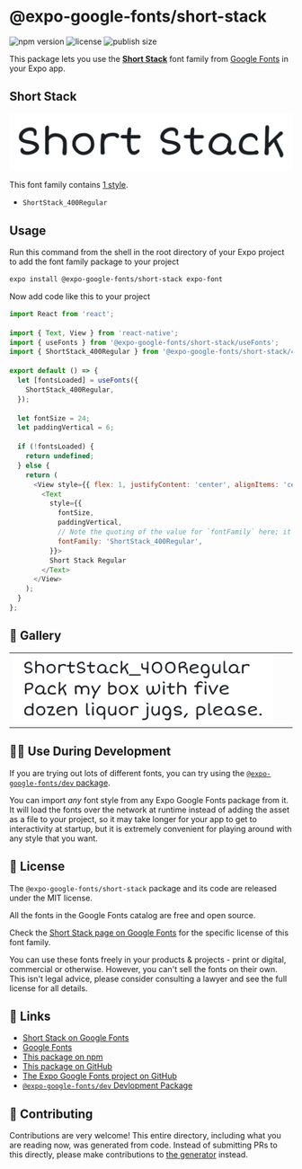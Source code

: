 # @expo-google-fonts/short-stack

![npm version](https://flat.badgen.net/npm/v/@expo-google-fonts/short-stack)
![license](https://flat.badgen.net/github/license/expo/google-fonts)
![publish size](https://flat.badgen.net/packagephobia/install/@expo-google-fonts/short-stack)

This package lets you use the [**Short Stack**](https://fonts.google.com/specimen/Short+Stack) font family from [Google Fonts](https://fonts.google.com/) in your Expo app.

## Short Stack

![Short Stack](./font-family.png)

This font family contains [1 style](#-gallery).

- `ShortStack_400Regular`

## Usage

Run this command from the shell in the root directory of your Expo project to add the font family package to your project
```sh
expo install @expo-google-fonts/short-stack expo-font
```

Now add code like this to your project
```js
import React from 'react';

import { Text, View } from 'react-native';
import { useFonts } from '@expo-google-fonts/short-stack/useFonts';
import { ShortStack_400Regular } from '@expo-google-fonts/short-stack/400Regular';

export default () => {
  let [fontsLoaded] = useFonts({
    ShortStack_400Regular,
  });

  let fontSize = 24;
  let paddingVertical = 6;

  if (!fontsLoaded) {
    return undefined;
  } else {
    return (
      <View style={{ flex: 1, justifyContent: 'center', alignItems: 'center' }}>
        <Text
          style={{
            fontSize,
            paddingVertical,
            // Note the quoting of the value for `fontFamily` here; it expects a string!
            fontFamily: 'ShortStack_400Regular',
          }}>
          Short Stack Regular
        </Text>
      </View>
    );
  }
};

```

## 🔡 Gallery


||||
|-|-|-|
|![ShortStack_400Regular](.//400Regular/ShortStack_400Regular.ttf.png)||||


## 👩‍💻 Use During Development

If you are trying out lots of different fonts, you can try using the [`@expo-google-fonts/dev` package](https://github.com/freeboub/google-fonts/tree/master/font-packages/dev#readme).

You can import *any* font style from any Expo Google Fonts package from it. It will load the fonts
over the network at runtime instead of adding the asset as a file to your project, so it may take longer
for your app to get to interactivity at startup, but it is extremely convenient
for playing around with any style that you want.

## 📖 License

The `@expo-google-fonts/short-stack` package and its code are released under the MIT license.

All the fonts in the Google Fonts catalog are free and open source.

Check the [Short Stack page on Google Fonts](https://fonts.google.com/specimen/Short+Stack) for the specific license of this font family.

You can use these fonts freely in your products & projects - print or digital, commercial or otherwise. However, you can't sell the fonts on their own. This isn't legal advice, please consider consulting a lawyer and see the full license for all details.

## 🔗 Links

- [Short Stack on Google Fonts](https://fonts.google.com/specimen/Short+Stack)
- [Google Fonts](https://fonts.google.com/)
- [This package on npm](https://www.npmjs.com/package/@expo-google-fonts/short-stack)
- [This package on GitHub](https://github.com/freeboub/google-fonts/tree/master/font-packages/short-stack)
- [The Expo Google Fonts project on GitHub](https://github.com/freeboub/google-fonts)
- [`@expo-google-fonts/dev` Devlopment Package](https://github.com/freeboub/google-fonts/tree/master/font-packages/dev)

## 🤝 Contributing

Contributions are very welcome! This entire directory, including what you are reading now, was generated from code. Instead of submitting PRs to this directly, please make contributions to [the generator](https://github.com/freeboub/google-fonts/tree/master/packages/generator) instead.
